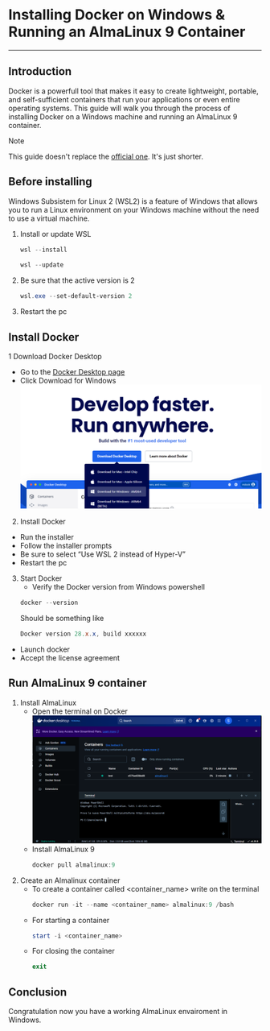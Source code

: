 # Installing Docker on Windows & Running an AlmaLinux 9 Container
------------------------------------------

## Introduction
Docker is a powerfull tool that makes it easy to create lightweight, portable, and self-sufficient containers that run your applications or even entire operating systems. This guide will walk you through the process of installing Docker on a Windows machine and running an AlmaLinux 9 container.

>[!NOTE]
>This guide doesn't replace the [official one](https://docs.docker.com/desktop/setup/install/windows-install/). It's just shorter.

## Before installing
Windows Subsistem for Linux 2 (WSL2) is a feature of Windows that allows you to run a Linux environment on your Windows machine without the need to use a virtual machine. 

1. Install or update WSL
   ```powershell
   wsl --install
   ```
   ```powershell
   wsl --update
   ```  
2. Be sure that the active version is 2
   ```powershell
   wsl.exe --set-default-version 2
   ```
3. Restart the pc
   
## Install Docker
1 Download Docker Desktop
  - Go to the [Docker Desktop page](https://www.docker.com)
  - Click Download for Windows ![image1](images/Download_Docker.png)

2. Install Docker
  - Run the installer
  - Follow the installer prompts
  - Be sure to select “Use WSL 2 instead of Hyper-V”
  - Restart the pc

3. Start Docker
   - Verify the Docker version from Windows powershell
    ```powershell
    docker --version
    ```
    Should be something like
    ```powershell
    Docker version 28.x.x, build xxxxxx
    ```
  - Launch docker
  - Accept the license agreement
    
## Run AlmaLinux 9 container
1. Install AlmaLinux
   - Open the terminal on Docker ![image2](images/terminal.PNG)
   - Install AlmaLinux 9
     ```powershell
     docker pull almalinux:9
     ```
2. Create an Almalinux container
   - To create a container called <container_name> write on the terminal
     ```powershell
     docker run -it --name <container_name> almalinux:9 /bash
     ```
   - For starting a container
     ```powershell
     start -i <container_name>
     ```
   - For closing the container
     ```powershell
     exit
     ```

## Conclusion
Congratulation now you have a working AlmaLinux envairoment in Windows.
